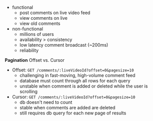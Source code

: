 - functional
	- post comments on live video feed
	- view comments on live
	- view old comments
- non-functional
	- millions of users
	- availability > consistency
	- low latency comment broadcast (~200ms)
	- reliability

**Pagination**
Offset vs. Cursor
- Offset: `GET /comments/:liveVideoId?offset=0&pagesize=10`
	- challenging in fast-moving, high-volume comment feed
	- database must count through all rows for each query
	- unstable when comment is added or deleted while the user is scrolling
- Cursor: `GET /comments/:liveVideoId?offset=0&pagesize=10`
	- db doesn't need to count
	- stable when comments are added are deleted
	- still requires db query for each new page of results


